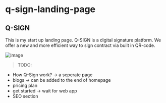 # q-sign-landing-page

## Q-SIGN

This is my start up landing page. Q-SIGN is a digital signature platform. We offer a new and more efficient way to sign contract via built in QR-code.


![image](https://user-images.githubusercontent.com/82449028/127143398-8d21688a-e477-4551-b80b-0829ef1b57b2.png)


>TODO:
  - How Q-Sign work? -> a seperate page
  - blogs -> can be added to the end of homepage
  - pricing plan
  - get started -> wait for web app
  - SEO section

